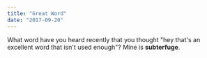 ```yaml
---
title: "Great Word"
date: "2017-09-20"
---
```


What word have you heard recently that you thought "hey that's an excellent word that isn't used enough"? Mine is **subterfuge**.

